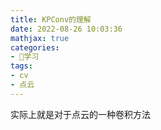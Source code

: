 ```yaml
---
title: KPConv的理解
date: 2022-08-26 10:03:36
mathjax: true
categories:
- 📝学习
tags:
- cv
- 点云
---
```


实际上就是对于点云的一种卷积方法